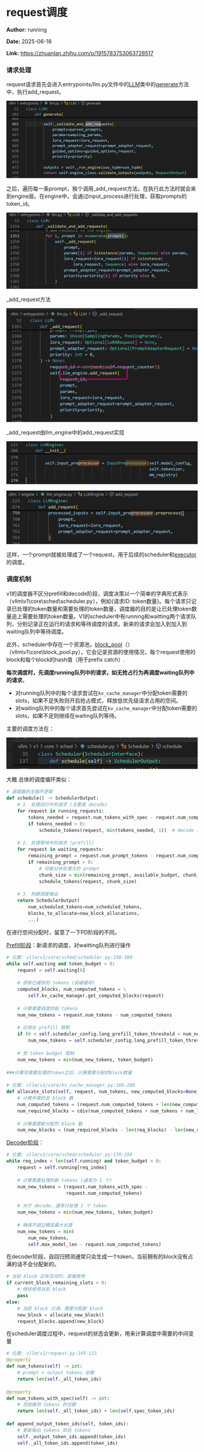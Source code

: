 # request调度

**Author:** running

**Date:** 2025-06-18

**Link:** https://zhuanlan.zhihu.com/p/1915783753063728517

### 请求处理

request请求首先会进入entrypoints/llm.py文件中的[LLM](https://zhida.zhihu.com/search?content_id=258861280&content_type=Article&match_order=1&q=LLM&zhida_source=entity)类中的[generate](https://zhida.zhihu.com/search?content_id=258861280&content_type=Article&match_order=1&q=generate&zhida_source=entity)方法中，执行add\_request。

![](images/v2-0badff029b2d135859f9410e374e6f48_1440w_9eee06e7beba.jpg)

之后，遍历每一条prompt，挨个调用\_add\_request方法，在执行此方法时就会来到engine层。在engine中，会通过input\_process进行处理，获取prompts的token\_id。

![](images/v2-552c8cf36670180a341d60dea61513ea_1440w_9a194c7d8887.jpg)

\_add\_request方法

![](images/v2-28fc631447766f78ecbb9eb36f149005_1440w_597aa62ab1d1.jpg)

\_add\_request由llm\_engine中的add\_request实现

![](images/v2-6316b5820e655fca9a7e02145cd8bdfc_1440w_be73db2a3377.jpg)

![](images/v2-2ff4393b952a5f4e17cd0af26606a47d_1440w_fa051c999d75.jpg)

这样，一个prompt就被处理成了一个request，用于后续的scheduler和[executor](https://zhida.zhihu.com/search?content_id=258861280&content_type=Article&match_order=1&q=executor&zhida_source=entity)的调度。

### 调度机制

v1的调度器不区分prefill和decode阶段，调度决策以一个简单的字典形式表示（vllm\\v1\\core\\sched\\scheduler.py），例如{请求ID: token数量}。每个请求只记录已处理的token数量和需要处理的token数量，调度器的目的是让已处理token数量追上需要处理的token数量。V1的scheduler中有running和waitting两个请求队列，分别记录正在运行的请求和等待调度的请求。新来的请求会加入到加入到waiting队列中等待调度。

此外，scheduler中存在一个资源池，[block\_pool](https://zhida.zhihu.com/search?content_id=258861280&content_type=Article&match_order=1&q=block_pool&zhida_source=entity)（）（vllm\\v1\\core\\block\_pool.py），它会记录资源的使用情况，每个request使用的block和每个block的hash值（用于prefix catch）.

**每次调度时，先调度running队列中的请求，如无抢占行为再调度waiting队列中的请求**。

-   对running队列中的每个请求尝试在`kv_cache_manager`中分配token需要的slots，如果不足失败则开启抢占模式，释放低优先级请求占用的空间。
-   对waiting队列中的每个请求首先尝试在`kv_cache_manager`中分配token需要的slots，如果不足则继续在waiting队列等待。

主要的调度方法在：

![](images/v2-a33c8e6c4a8d3e3d6d13f95bbb54914c_1440w_d619ee01dd94.jpg)

大概 总体的调度循环类似：

```python
# 调度器的主循环逻辑
def schedule() -> SchedulerOutput:
    # 1. 处理运行中的请求 (主要是 decode)
    for request in running_requests:
        tokens_needed = request.num_tokens_with_spec - request.num_computed_tokens
        if tokens_needed > 0:
            schedule_tokens(request, min(tokens_needed, 1))  # decode 通常为 1
    
    # 2. 处理等待中的请求 (prefill)
    for request in waiting_requests:
        remaining_prompt = request.num_prompt_tokens - request.num_computed_tokens
        if remaining_prompt > 0:
            # 可能分块处理大的 prompt
            chunk_size = min(remaining_prompt, available_budget, chunk_limit)
            schedule_tokens(request, chunk_size)
    
    # 3. 构建调度输出
    return SchedulerOutput(
        num_scheduled_tokens=num_scheduled_tokens,
        blocks_to_allocate=new_block_allocations,
        ...)
```

在进行空间分配时，留意了一下PD阶段的不同。

[Prefill阶段](https://zhida.zhihu.com/search?content_id=258861280&content_type=Article&match_order=1&q=Prefill%E9%98%B6%E6%AE%B5&zhida_source=entity)：新请求的调度，对waitting队列进行操作

```python
# 位置: vllm/v1/core/sched/scheduler.py:330-380
while self.waiting and token_budget > 0:
    request = self.waiting[0]
    
    # 获取已缓存的 tokens (前缀缓存)
    computed_blocks, num_computed_tokens = \
        self.kv_cache_manager.get_computed_blocks(request)
    
    # 计算需要调度的新 tokens
    num_new_tokens = request.num_tokens - num_computed_tokens
    
    # 应用长 prefill 限制
    if (0 < self.scheduler_config.long_prefill_token_threshold < num_new_tokens):
        num_new_tokens = self.scheduler_config.long_prefill_token_threshold
    
    # 受 token budget 限制
    num_new_tokens = min(num_new_tokens, token_budget)

###计算完需要处理的token之后，计算需要分配的block数量

# 位置: vllm/v1/core/kv_cache_manager.py:160-280
def allocate_slots(self, request, num_tokens, new_computed_blocks=None):
    # 计算所需的总 block 数
    num_computed_tokens = (request.num_computed_tokens + len(new_computed_blocks) * self.block_size)
    num_required_blocks = cdiv(num_computed_tokens + num_tokens + num_lookahead_tokens, self.block_size)
    
    # 计算需要新分配的 block 数
    num_new_blocks = (num_required_blocks - len(req_blocks) - len(new_computed_blocks))
```

[Decoder阶段](https://zhida.zhihu.com/search?content_id=258861280&content_type=Article&match_order=1&q=Decoder%E9%98%B6%E6%AE%B5&zhida_source=entity)：

```python
# 位置: vllm/v1/core/sched/scheduler.py:170-250
while req_index < len(self.running) and token_budget > 0:
    request = self.running[req_index]
    
    # 计算需要处理的新 tokens (通常为 1 个)
    num_new_tokens = (request.num_tokens_with_spec - 
                      request.num_computed_tokens)
    
    # 对于 decode，通常只处理 1 个 token
    num_new_tokens = min(num_new_tokens, token_budget)
    
    # 确保不超过模型最大长度
    num_new_tokens = min(
        num_new_tokens,
        self.max_model_len - request.num_computed_tokens)
```

在decoder阶段，自回归预测通常只会生成一个token，当前拥有的block没有占满的话不会分配新的。

```python
# 当前 block 还有空间时，直接使用
if current_block_remaining_slots > 0:
    # 继续使用当前 block
    pass
else:
    # 当前 block 已满，需要分配新 block
    new_block = allocate_new_block()
    request_blocks.append(new_block)
```

在scheduler调度过程中，request的状态会更新，用来计算调度中需要的中间变量

```python
# 位置: vllm/v1/request.py:105-115
@property
def num_tokens(self) -> int:
    # prompt + output tokens 总数
    return len(self._all_token_ids)

@property  
def num_tokens_with_spec(self) -> int:
    # 包括推测 tokens 的总数
    return len(self._all_token_ids) + len(self.spec_token_ids)

def append_output_token_ids(self, token_ids):
    # 更新输出 tokens 和总 tokens
    self._output_token_ids.append(token_ids)
    self._all_token_ids.append(token_ids)
```